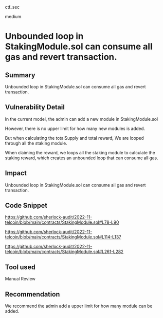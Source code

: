 ctf_sec

medium

# Unbounded loop in StakingModule.sol can consume all gas and revert transaction.

## Summary

Unbounded loop in StakingModule.sol can consume all gas and revert transaction.

## Vulnerability Detail

In the current model, the admin can add a new module in StakingModule.sol

However, there is no upper limit for how many new modules is added.

But when calculating the totalSupply and total reward, We are looped through all the staking module.

When claiming the reward, we loops all the staking module to calculate the staking reward, which creates an unbounded loop that can consume all gas.

## Impact

Unbounded loop in StakingModule.sol can consume all gas and revert transaction.

## Code Snippet

https://github.com/sherlock-audit/2022-11-telcoin/blob/main/contracts/StakingModule.sol#L78-L90

https://github.com/sherlock-audit/2022-11-telcoin/blob/main/contracts/StakingModule.sol#L114-L137

https://github.com/sherlock-audit/2022-11-telcoin/blob/main/contracts/StakingModule.sol#L261-L282

## Tool used

Manual Review

## Recommendation

We recommend the admin add a upper limit for how many module can be added.
